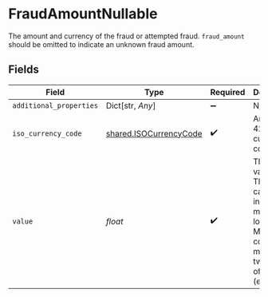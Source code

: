 # FraudAmountNullable

The amount and currency of the fraud or attempted fraud.
`fraud_amount` should be omitted to indicate an unknown fraud amount.


## Fields

| Field                                                                                                                                   | Type                                                                                                                                    | Required                                                                                                                                | Description                                                                                                                             | Example                                                                                                                                 |
| --------------------------------------------------------------------------------------------------------------------------------------- | --------------------------------------------------------------------------------------------------------------------------------------- | --------------------------------------------------------------------------------------------------------------------------------------- | --------------------------------------------------------------------------------------------------------------------------------------- | --------------------------------------------------------------------------------------------------------------------------------------- |
| `additional_properties`                                                                                                                 | Dict[str, *Any*]                                                                                                                        | :heavy_minus_sign:                                                                                                                      | N/A                                                                                                                                     |                                                                                                                                         |
| `iso_currency_code`                                                                                                                     | [shared.ISOCurrencyCode](../../models/shared/isocurrencycode.md)                                                                        | :heavy_check_mark:                                                                                                                      | An ISO-4217 currency code.                                                                                                              |                                                                                                                                         |
| `value`                                                                                                                                 | *float*                                                                                                                                 | :heavy_check_mark:                                                                                                                      | The amount value.<br/>This value can be 0 to indicate no money was lost.<br/>Must not contain more than two digits of precision (e.g., `1.23`). | 100                                                                                                                                     |